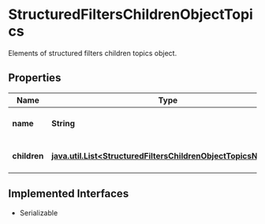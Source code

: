 

# StructuredFiltersChildrenObjectTopics

Elements of structured filters children topics object.

## Properties

Name | Type | Description | Notes
------------ | ------------- | ------------- | -------------
**name** | **String** | The name of the children. |  [optional]
**children** | [**java.util.List&lt;StructuredFiltersChildrenObjectTopicsNested&gt;**](StructuredFiltersChildrenObjectTopicsNested.md) | An array of children objects. |  [optional]


## Implemented Interfaces

* Serializable


